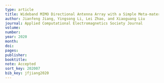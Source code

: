 ```yaml
---
type: article
title: Wideband MIMO Directional Antenna Array with a Simple Meta-materials Decoupling Structure for X-band Applications
author: Jianfeng Jiang, Yingsong Li, Lei Zhao, and Xiaoguang Liu
journal: Applied Computational Electromagnetics Society Journal
volume:
number:
year: 2020
month:
doi:
pages:
publisher:
booktitle:
note: Accepted
sort_key: 202007
bib_key: jfjiang2020
---
```


